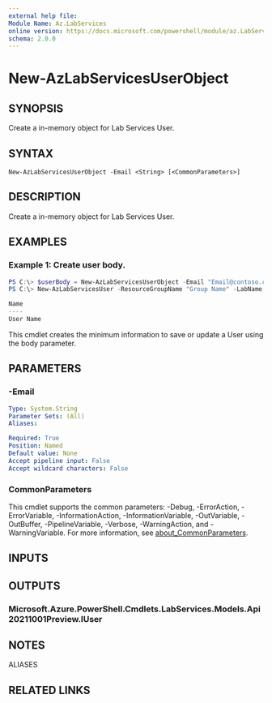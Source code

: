 ```yaml
---
external help file:
Module Name: Az.LabServices
online version: https://docs.microsoft.com/powershell/module/az.LabServices/new-AzLabServicesUserObject
schema: 2.0.0
---
```


# New-AzLabServicesUserObject

## SYNOPSIS
Create a in-memory object for Lab Services User.

## SYNTAX

```
New-AzLabServicesUserObject -Email <String> [<CommonParameters>]
```

## DESCRIPTION
Create a in-memory object for Lab Services User.

## EXAMPLES

### Example 1: Create user body.
```powershell
PS C:\> $userBody = New-AzLabServicesUserObject -Email "Email@contoso.com"
PS C:\> New-AzLabServicesUser -ResourceGroupName "Group Name" -LabName "Lab Name" -Name "User Name" ` $rg -Body $userBody

Name
----
User Name
```

This cmdlet creates the minimum information to save or update a User using the body parameter.

## PARAMETERS

### -Email


```yaml
Type: System.String
Parameter Sets: (All)
Aliases:

Required: True
Position: Named
Default value: None
Accept pipeline input: False
Accept wildcard characters: False
```

### CommonParameters
This cmdlet supports the common parameters: -Debug, -ErrorAction, -ErrorVariable, -InformationAction, -InformationVariable, -OutVariable, -OutBuffer, -PipelineVariable, -Verbose, -WarningAction, and -WarningVariable. For more information, see [about_CommonParameters](http://go.microsoft.com/fwlink/?LinkID=113216).

## INPUTS

## OUTPUTS

### Microsoft.Azure.PowerShell.Cmdlets.LabServices.Models.Api20211001Preview.IUser

## NOTES

ALIASES

## RELATED LINKS

